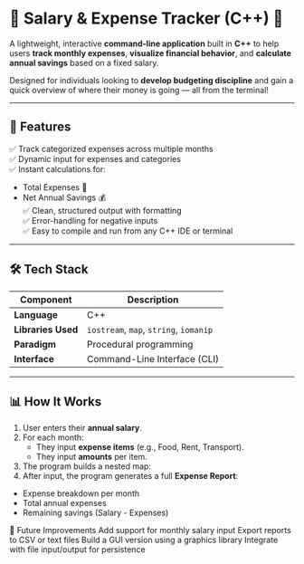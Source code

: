 # 💸 Salary & Expense Tracker (C++) 🧾

A lightweight, interactive **command-line application** built in **C++** to help users **track monthly expenses**, **visualize financial behavior**, and **calculate annual savings** based on a fixed salary.

Designed for individuals looking to **develop budgeting discipline** and gain a quick overview of where their money is going — all from the terminal!

---

## 🚀 Features

✅ Track categorized expenses across multiple months  
✅ Dynamic input for expenses and categories  
✅ Instant calculations for:
- Total Expenses 💸
- Net Annual Savings 💰  
✅ Clean, structured output with formatting  
✅ Error-handling for negative inputs  
✅ Easy to compile and run from any C++ IDE or terminal

---

## 🛠 Tech Stack

| Component | Description |
|----------|-------------|
| **Language** | C++ |
| **Libraries Used** | `iostream`, `map`, `string`, `iomanip` |
| **Paradigm** | Procedural programming |
| **Interface** | Command-Line Interface (CLI) |

---

## 📊 How It Works

1. User enters their **annual salary**.
2. For each month:
   - They input **expense items** (e.g., Food, Rent, Transport).
   - They input **amounts** per item.
3. The program builds a nested map:
4. After input, the program generates a full **Expense Report**:
- Expense breakdown per month
- Total annual expenses
- Remaining savings (Salary - Expenses)

🔮 Future Improvements
Add support for monthly salary input
Export reports to CSV or text files
Build a GUI version using a graphics library
Integrate with file input/output for persistence

